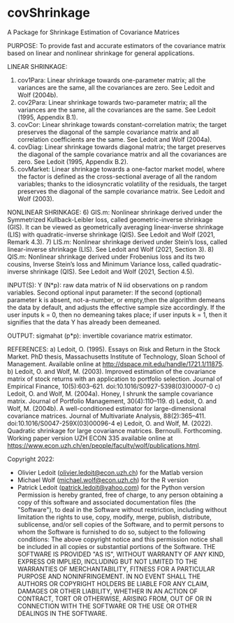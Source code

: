 # covShrinkage
A Package for Shrinkage Estimation of Covariance Matrices

PURPOSE: To provide fast and accurate estimators of the covariance matrix based on linear and nonlinear shrinkage for general applications. 

LINEAR SHRINKAGE:
1) cov1Para: Linear shrinkage towards one-parameter matrix; all the variances are the same, all the covariances are zero. See Ledoit and Wolf (2004b).
2) cov2Para: Linear shrinkage towards two-parameter matrix; all the variances are the same, all the covariances are the same. See Ledoit (1995, Appendix B.1).
3) covCor: Linear shrinkage towards constant-correlation matrix; the target preserves the diagonal of the sample covariance matrix and all correlation coefficients are the same. See Ledoit and Wolf (2004a).
4) covDiag: Linear shrinkage towards diagonal matrix; the target preserves the diagonal of the sample covariance matrix and all the covariances are zero. See Ledoit (1995, Appendix B.2).
5) covMarket: Linear shrinkage towards a one-factor market model, where the factor is defined as the cross-sectional average of all the random variables; thanks to the idiosyncratic volatility of the residuals, the target preserves the diagonal of the sample covariance matrix. See Ledoit and Wolf (2003).

NONLINEAR SHRINKAGE:
6) GIS.m: Nonlinear shrinkage derived under the Symmetrized Kullback-Leibler loss, called geometric-inverse shrinkage (GIS). It can be viewed as geometrically averaging linear-inverse shrinkage (LIS) with quadratic-inverse shrinkage (QIS). See Ledoit and Wolf (2021, Remark 4.3).
7) LIS.m: Nonlinear shrinkage derived under Stein’s loss, called linear-inverse shrinkage (LIS). See Ledoit and Wolf (2021, Section 3).
8) QIS.m: Nonlinear shrinkage derived under Frobenius loss and its two cousins, Inverse Stein’s loss and Minimum Variance loss, called quadratic-inverse shrinkage (QIS). See Ledoit and Wolf (2021, Section 4.5). 

INPUT(S): Y (N*p): raw data matrix of N iid observations on p random variables.
Second optional input parameter: If the second (optional) parameter k is absent, not-a-number, or empty,then the algorithm demeans the data by default, and adjusts the effective sample size accordingly. If the user inputs k = 0, then no demeaning takes place; if user inputs k = 1, then it signifies that the data Y has already been demeaned. 

OUTPUT: sigmahat (p*p): invertible covariance matrix estimator.

REFERENCES:
a) Ledoit, O. (1995). Essays on Risk and Return in the Stock Market. PhD thesis, Massachusetts Institute of Technology, Sloan School of Management. Available online at http://dspace.mit.edu/handle/1721.1/11875. 
b) Ledoit, O. and Wolf, M. (2003). Improved estimation of the covariance matrix of stock returns with an application to portfolio selection. Journal of Empirical Finance, 10(5):603–621. doi:10.1016/S0927-5398(03)00007-0
c) Ledoit, O. and Wolf, M. (2004a). Honey, I shrunk the sample covariance matrix. Journal of Portfolio Management, 30(4):110–119.
d) Ledoit, O. and Wolf, M. (2004b). A well-conditioned estimator for large-dimensional covariance matrices. Journal of Multivariate Analysis, 88(2):365–411. doi:10.1016/S0047-259X(03)00096-4
e) Ledoit, O. and Wolf, M. (2022). Quadratic shrinkage for large covariance matrices. Bernoulli. Forthcoming. Working paper version UZH ECON 335 available online at
https://www.econ.uzh.ch/en/people/faculty/wolf/publications.html.

Copyright 2022:
- Olivier Ledoit (olivier.ledoit@econ.uzh.ch) for the Matlab version
- Michael Wolf  (michael.wolf@econ.uzh.ch) for the R version
- Patrick Ledoit (patrick.ledoit@yahoo.com) for the Python version
Permission is hereby granted, free of charge, to any person obtaining a copy of this software and associated documentation files (the "Software"), to deal in the Software without restriction, including without limitation the rights to use, copy, modify, merge, publish, distribute, sublicense, and/or sell copies of the Software, and to permit persons to whom the Software is furnished to do so, subject to the following conditions:
The above copyright notice and this permission notice shall be included in all copies or substantial portions of the Software.
THE SOFTWARE IS PROVIDED "AS IS", WITHOUT WARRANTY OF ANY KIND, EXPRESS OR IMPLIED, INCLUDING BUT NOT LIMITED TO THE WARRANTIES OF MERCHANTABILITY, FITNESS FOR A PARTICULAR PURPOSE AND NONINFRINGEMENT. IN NO EVENT SHALL THE AUTHORS OR COPYRIGHT HOLDERS BE LIABLE FOR ANY CLAIM, DAMAGES OR OTHER LIABILITY, WHETHER IN AN ACTION OF CONTRACT, TORT OR OTHERWISE, ARISING FROM, OUT OF OR IN CONNECTION WITH THE SOFTWARE OR THE USE OR OTHER DEALINGS IN THE SOFTWARE.
